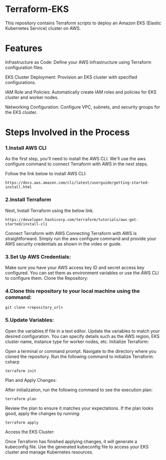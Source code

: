 # Terraform-EKS
This repository contains Terraform scripts to deploy an Amazon EKS (Elastic Kubernetes Service) cluster on AWS. 
# Features
Infrastructure as Code: Define your AWS infrastructure using Terraform configuration files.

EKS Cluster Deployment: Provision an EKS cluster with specified configurations.

IAM Role and Policies: Automatically create IAM roles and policies for EKS cluster and worker nodes.

Networking Configuration: Configure VPC, subnets, and security groups for the EKS cluster.

# Steps Involved in the Process

### 1.Install AWS CLI 

As the first step, you'll need to install the AWS CLI. We'll use the aws configure command to connect Terraform with AWS in the next steps.

Follow the link below to install AWS CLI:
```
https://docs.aws.amazon.com/cli/latest/userguide/getting-started-install.html
```

### 2.Install Terraform

Next, Install Terraform using the below link.
```
https://developer.hashicorp.com/terraform/tutorials/aws-get-started/install-cli
```

Connect Terraform with AWS
Connecting Terraform with AWS is straightforward. Simply run the aws configure command and provide your AWS security credentials as shown in the video or guide.

### 3.Set Up AWS Credentials:

Make sure you have your AWS access key ID and secret access key configured. You can set them as environment variables or use the AWS CLI to configure them.
Clone the Repository:

### 4.Clone this repository to your local machine using the command:
```
git clone <repository_url>
```
### 5.Update Variables:

Open the variables.tf file in a text editor.
Update the variables to match your desired configuration. You can specify details such as the AWS region, EKS cluster name, instance type for worker nodes, etc.
Initialize Terraform:

Open a terminal or command prompt.
Navigate to the directory where you cloned the repository.
Run the following command to initialize Terraform:
csharp
```
terraform init
```
Plan and Apply Changes:

After initialization, run the following command to see the execution plan:
```
terraform plan
```

Review the plan to ensure it matches your expectations.
If the plan looks good, apply the changes by running:
```
terraform apply
```
Access the EKS Cluster:

Once Terraform has finished applying changes, it will generate a kubeconfig file.
Use the generated kubeconfig file to access your EKS cluster and manage Kubernetes resources.
